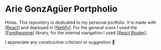 # Arie GonzAgüer Portpholio

Holas. This repository is dedicated to my personal portfolio. It is made with [[React](https://react.dev/)] and deployed in [[Netlify](https://app.netlify.com/)].
For the general icons I used the [[FontAwsome](https://fontawesome.com/)] library, for the internal navigation I used [[React Router](https://reactrouter.com/en/main)].

I appreciate any constructive criticism or suggestion 🌟
